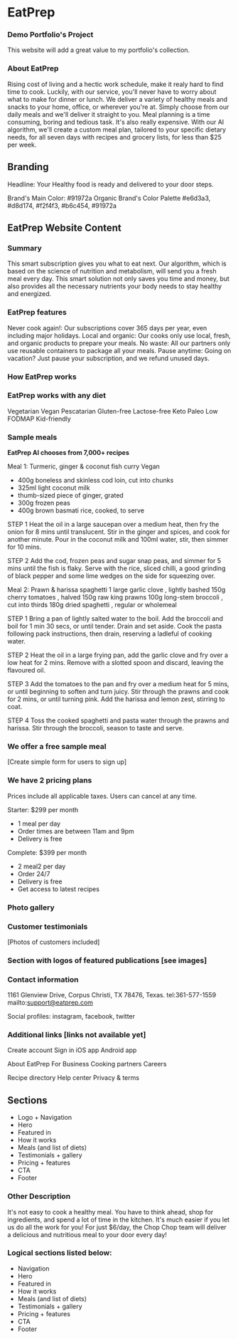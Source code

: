 # EatPrep

### Demo Portfolio's Project

This website will add a great value to my portfolio's collection.

### About EatPrep

Rising cost of living and a hectic work schedule, make it realy hard to find time to cook. Luckily, with our service, you'll never have to worry about what to make for dinner or lunch. We deliver a variety of healthy meals and snacks to your home, office, or wherever you're at. Simply choose from our daily meals and we'll deliver it straight to you. Meal planning is a time consuming, boring and tedious task. It's also really expensive. With our AI algorithm, we'll create a custom meal plan, tailored to your specific dietary needs, for all seven days with recipes and grocery lists, for less than $25 per week.

## Branding

Headline: Your Healthy food is ready and delivered to your door steps.

Brand's Main Color: #91972a
Organic Brand's Color Palette #e6d3a3, #d8d174, #f2f4f3, #b6c454, #91972a

## EatPrep Website Content

### Summary

This smart subscription gives you what to eat next. Our algorithm, which is based on the science of nutrition and metabolism, will send you a fresh meal every day. This smart solution not only saves you time and money, but also provides all the necessary nutrients your body needs to stay healthy and energized.

### EatPrep features

Never cook again!: Our subscriptions cover 365 days per year, even including major holidays.
Local and organic: Our cooks only use local, fresh, and organic products to prepare your meals.
No waste: All our partners only use reusable containers to package all your meals.
Pause anytime: Going on vacation? Just pause your subscription, and we refund unused days.

### How EatPrep works

### EatPrep works with any diet

Vegetarian
Vegan
Pescatarian
Gluten-free
Lactose-free
Keto
Paleo
Low FODMAP
Kid-friendly

### Sample meals

**EatPrep AI chooses from 7,000+ recipes**

Meal 1: Turmeric, ginger & coconut fish curry
Vegan

- 400g boneless and skinless cod loin, cut into chunks
- 325ml light coconut milk
- thumb-sized piece of ginger, grated
- 300g frozen peas
- 400g brown basmati rice, cooked, to serve

STEP 1
Heat the oil in a large saucepan over a medium heat, then fry the onion for 8 mins until translucent. Stir in the ginger and spices, and cook for another minute. Pour in the coconut milk and 100ml water, stir, then simmer for 10 mins.

STEP 2
Add the cod, frozen peas and sugar snap peas, and simmer for 5 mins until the fish is flaky. Serve with the rice, sliced chilli, a good grinding of black pepper and some lime wedges on the side for squeezing over.

Meal 2: Prawn & harissa spaghetti
1 large garlic clove , lightly bashed
150g cherry tomatoes , halved
150g raw king prawns
100g long-stem broccoli , cut into thirds
180g dried spaghetti , regular or wholemeal

STEP 1
Bring a pan of lightly salted water to the boil. Add the broccoli and boil for 1 min 30 secs, or until tender. Drain and set aside. Cook the pasta following pack instructions, then drain, reserving a ladleful of cooking water.

STEP 2
Heat the oil in a large frying pan, add the garlic clove and fry over a low heat for 2 mins. Remove with a slotted spoon and discard, leaving the flavoured oil.

STEP 3
Add the tomatoes to the pan and fry over a medium heat for 5 mins, or until beginning to soften and turn juicy. Stir through the prawns and cook for 2 mins, or until turning pink. Add the harissa and lemon zest, stirring to coat.

STEP 4
Toss the cooked spaghetti and pasta water through the prawns and harissa. Stir through the broccoli, season to taste and serve.

### We offer a free sample meal

[Create simple form for users to sign up]

### We have 2 pricing plans

Prices include all applicable taxes. Users can cancel at any time.

Starter: $299 per month

- 1 meal per day
- Order times are between 11am and 9pm
- Delivery is free

Complete: $399 per month

- 2 meal2 per day
- Order 24/7
- Delivery is free
- Get access to latest recipes

### Photo gallery

### Customer testimonials

[Photos of customers included]

### Section with logos of featured publications [see images]

### Contact information

1161 Glenview Drive, Corpus Christi, TX 78476, Texas.
tel:361-577-1559
mailto:support@eatprep.com

Social profiles: instagram, facebook, twitter

### Additional links [links not available yet]

Create account
Sign in
iOS app
Android app

About EatPrep
For Business
Cooking partners
Careers

Recipe directory
Help center
Privacy & terms

## Sections

- Logo + Navigation
- Hero
- Featured in
- How it works
- Meals (and list of diets)
- Testimonials + gallery
- Pricing + features
- CTA
- Footer

### Other Description

It's not easy to cook a healthy meal. You have to think ahead, shop for ingredients, and spend a lot of time in the kitchen. It's much easier if you let us do all the work for you! For just $6/day, the Chop Chop team will deliver a delicious and nutritious meal to your door every day!

### Logical sections listed below:

- Navigation
- Hero
- Featured in
- How it works
- Meals (and list of diets)
- Testimonials + gallery
- Pricing + features
- CTA
- Footer
